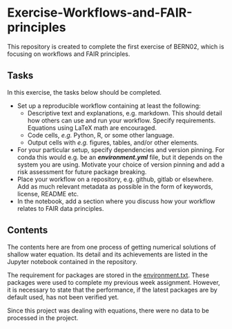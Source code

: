 # Exercise-Workflows-and-FAIR-principles
This repository is created to complete the first exercise of BERN02, which is focusing on workflows and FAIR principles.

## Tasks
In this exercise, the tasks below should be completed.
- Set up a reproducible workflow containing at least the following:
    - Descriptive text and explanations, e.g. markdown. This should detail how others can use and run your workflow. Specify requirements. Equations using LaTeX math are encouraged.
    - Code cells, *e.g.* Python, R, or some other language.
    - Output cells with *e.g.* figures, tables, and/or other elements.
- For your particular setup, specify dependencies and version pinning. For conda this would e.g. be an ***environment.yml*** file, but it depends on the system you are using. Motivate your choice of version pinning and add a risk assessment for future package breaking.
- Place your workflow on a repository, e.g. github, gitlab or elsewhere. Add as much relevant metadata as possible in the form of keywords, license, README etc.
- In the notebook, add a section where you discuss how your workflow relates to FAIR data principles.

## Contents
The contents here are from one process of getting numerical solutions of shallow water equation. Its detail and its achievements are listed in the Jupyter notebook contained in the repository.

The requirement for packages are stored in the [environment.txt](environment.txt).  These packages were used to complete my previous week assignment. However, it is necessary to state that the performance, if the latest packages are by default used, has not been verified yet.

Since this project was dealing with equations, there were no data to be processed in the project.

